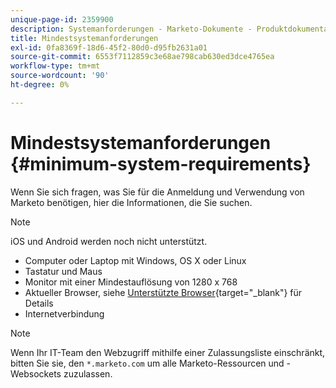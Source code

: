 ```yaml
---
unique-page-id: 2359900
description: Systemanforderungen - Marketo-Dokumente - Produktdokumentation
title: Mindestsystemanforderungen
exl-id: 0fa8369f-18d6-45f2-80d0-d95fb2631a01
source-git-commit: 6553f7112859c3e68ae798cab630ed3dce4765ea
workflow-type: tm+mt
source-wordcount: '90'
ht-degree: 0%

---
```


# Mindestsystemanforderungen {#minimum-system-requirements}

Wenn Sie sich fragen, was Sie für die Anmeldung und Verwendung von Marketo benötigen, hier die Informationen, die Sie suchen.

>[!NOTE]
>
>iOS und Android werden noch nicht unterstützt.

* Computer oder Laptop mit Windows, OS X oder Linux
* Tastatur und Maus
* Monitor mit einer Mindestauflösung von 1280 x 768
* Aktueller Browser, siehe [Unterstützte Browser](/help/marketo/product-docs/administration/setup-administration/supported-browsers.md){target=&quot;_blank&quot;} für Details
* Internetverbindung

>[!NOTE]
>
>Wenn Ihr IT-Team den Webzugriff mithilfe einer Zulassungsliste einschränkt, bitten Sie sie, den `*.marketo.com` um alle Marketo-Ressourcen und -Websockets zuzulassen.
